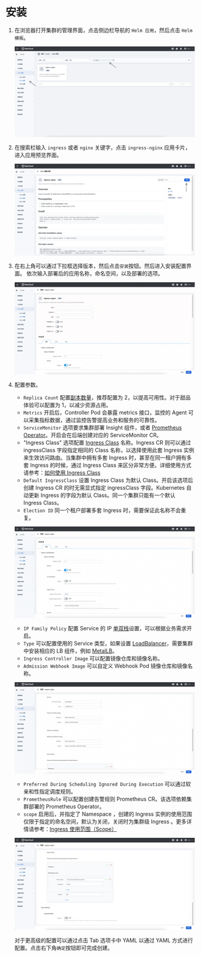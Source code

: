 # 安装

1. 在浏览器打开集群的管理界面，点击侧边栏导航的 `Helm 应用`，然后点击 `Helm 模板`。

    ![](../../images/ingress-1.png)

2. 在搜索栏输入 `ingress` 或者 `nginx` 关键字，点击 `ingress-nginx` 应用卡片，进入应用预览界面。

    ![](../../images/ingress-2.png)

3. 在右上角可以通过下拉框选择版本，然后点击`安装`按钮。然后进入安装配置界面。
   依次输入部署后的应用名称，命名空间，以及部署的选项。

    ![](../../images/ingress-3.png)

4. 配置参数。

    - `Replica Count` 配置[副本数量](https://kubernetes.io/docs/concepts/workloads/controllers/replicaset/)，推荐配置为 2，以提高可用性。对于甜品体验可以配置为 1，以减少资源占用。
    - `Metrics` 开启后，Controller Pod 会暴露 metrics 接口，监控的 Agent 可以采集指标数据，通过监控告警提高业务和服务的可靠性。
    - `ServiceMonitor` 选项要求集群部署 Insight 组件，或者 [Prometheus Operator](https://github.com/prometheus-operator/prometheus-operator)。开启会在后端创建对应的 ServiceMonitor CR。
    - "Ingress Class" 选项配置 [Ingress Class](https://kubernetes.io/docs/concepts/services-networking/ingress/#ingress-class) 名称。Ingress CR 则可以通过 ingressClass 字段指定相同的 Class 名称，以选择使用此套 Ingress 实例来生效访问路由。当集群中拥有多套 Ingress 时，甚至在同一租户拥有多套 Ingress 的时候，通过 Ingress Class 来区分非常方便。详细使用方式请参考：[如何使用 Ingress Class](ingressclass.md)
    - `Default IngressClass` 设置 Ingress Class 为默认 Class。开启该选项后创建 Ingress CR 的时无需显式指定 ingressClass 字段。Kubernetes 自动更新 Ingress 的字段为默认 Class。同一个集群只能有一个默认 Ingress Class。
    - `Election ID` 同一个租户部署多套 Ingress 时，需要保证此名称不会重复。

    ![](../../images/ingress-4.png)

    - `IP Family Policy` 配置 Service 的 IP [单双栈](https://kubernetes.io/docs/concepts/services-networking/dual-stack/#services)设置，可以根据业务需求开启。
    - `Type` 可以配置使用的 Service 类型，如果设置 [LoadBalancer](https://kubernetes.io/docs/concepts/services-networking/service/#loadbalancer)，需要集群中安装相应的 LB 组件，例如 [MetalLB](https://metallb.universe.tf/)。
    - `Ingress Controller Image` 可以配置镜像仓库和镜像名称。
    - `Admission Webhook Image` 可以自定义 Webhook Pod 镜像仓库和镜像名称。

    ![](../../images/ingress-5.png)

    - `Preferred During Scheduling Ignored During Execution` 可以通过软亲和性指定调度规则。
    - `PrometheusRule` 可以配置创建告警规则 Prometheus CR。该选项依赖集群部署的 Prometheus Operator。
    - `scope` 启用后，并指定了 Namespace ，创建的 Ingress 实例的使用范围仅限于指定的命名空间，默认为关闭，关闭时为集群级 Ingress 。更多详情请参考：[Ingress 使用范围（Scope）](scope.md)
    
    ![](../../images/ingress-6.png)
    
    对于更高级的配置可以通过点击 Tab 选项卡中 YAML 以通过 YAML 方式进行配置。点击右下角`确定`按钮即可完成创建。
